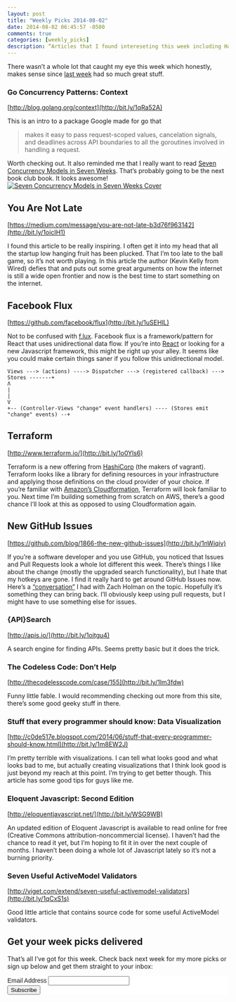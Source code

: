 ```yaml
---
layout: post
title: "Weekly Picks 2014-08-02"
date: 2014-08-02 06:45:57 -0500
comments: true
categories: [weekly_picks]
description: “Articles that I found intereseting this week including Hashicorp Terraform, Facebook Flux, Go Lang and Seven Concurrency Models in Seven Weeks”
---
```

There wasn’t a whole lot that caught my eye this week which honestly, makes sense since [last week](http://jjbohn.info/blog/2014/07/27/weekly-picks-2014-07-21/) had so much great stuff.

### Go Concurrency Patterns: Context
[http://blog.golang.org/context](http://bit.ly/1qRa52A)

This is an intro to a package Google made for go that
> makes it easy to pass request-scoped values, cancelation signals, and deadlines across API boundaries to all the goroutines involved in handling a request.

Worth checking out. It also reminded me that I really want to read [Seven Concurrency Models in Seven Weeks](http://amzn.to/1kspAew). That’s probably going to be the next book club book. It looks awesome!
[![Seven Concurrency Models in Seven Weeks Cover](http://ecx.images-amazon.com/images/I/41ezh1bNKPL.jpg)](http://amzn.to/1kspAew)

## You Are Not Late
[https://medium.com/message/you-are-not-late-b3d76f963142](http://bit.ly/1oicIH1)

I found this article to be really inspiring. I often get it into my head that all the startup low hanging fruit has been plucked. That I’m too late to the ball game, so it’s not worth playing. In this article the author (Kevin Kelly from Wired) defies that and puts out some great arguments on how the internet is still a wide open frontier and now is the best time to start something on the internet.

## Facebook Flux
[https://github.com/facebook/flux](http://bit.ly/1uSEHlL)

Not to be confused with [f.lux](http://bit.ly/1llZzIL). Facebook flux is a framework/pattern for React that uses unidirectional data flow. If you’re into [React](http://bit.ly/XsdJTa) or looking for a new Javascript framework, this might be right up your alley. It seems like you could make certain things saner if you follow this unidirectional model.
```
Views ---> (actions) ----> Dispatcher ---> (registered callback) ---> Stores -------+
Ʌ                                                                                   |
|                                                                                   V
+-- (Controller-Views "change" event handlers) ---- (Stores emit "change" events) --+
```

## Terraform
[http://www.terraform.io/](http://bit.ly/1o0Yls6)

Terraform is a new offering from [HashiCorp](http://bit.ly/1u9e5ZP) (the makers of vagrant). Terraform looks like a library for defining resources in your infrastructure and applying those definitions on the cloud provider of your choice. If you’re familiar with [Amazon’s  Cloudformation](http://amzn.to/1zGQxOQ), Terraform will look familiar to you. Next time I’m building something from scratch on AWS, there’s a good chance I’ll look at this as opposed to using Cloudformation again.


## New GitHub Issues
[https://github.com/blog/1866-the-new-github-issues](http://bit.ly/1nWiqiv)

If you’re a software developer and you use GitHub, you noticed that Issues and Pull Requests look a whole lot different this week. There’s things I like about the change (mostly the upgraded search functionality), but I hate that my hotkeys are gone. I find it really hard to get around GitHub Issues now. Here’s a [“conversation”](http://bit.ly/1oit522) I had with Zach Holman on the topic. Hopefully it’s something they can bring back. I’ll obviously keep using pull requests, but I might have to use something else for issues.

### {API}Search
[http://apis.io/](http://bit.ly/1oitgu4)

A search engine for finding APIs. Seems pretty basic but it does the trick.

### The Codeless Code: Don’t Help
[http://thecodelesscode.com/case/155](http://bit.ly/1lm3fdw)

Funny little fable. I would recommending checking out more from this site, there’s some good geeky stuff in there.

### Stuff that every programmer should know: Data Visualization
[http://c0de517e.blogspot.com/2014/06/stuff-that-every-programmer-should-know.html](http://bit.ly/1m8EW2J)

I’m pretty terrible with visualizations. I can tell what looks good and what looks bad to me, but actually creating visualizations that I think look good is just beyond my reach at this point. I’m trying to get better though. This article has some good tips for guys like me.

### Eloquent Javascript: Second Edition
[http://eloquentjavascript.net/](http://bit.ly/WSG9WB)

An updated edition of Eloquent Javascript is available to read online for free (Creative Commons attribution-noncommercial license). I haven’t had the chance to read it yet, but I’m hoping to fit it in over the next couple of months. I haven’t been doing a whole lot of Javascript lately so it’s not a burning priority.

### Seven Useful ActiveModel Validators
[http://viget.com/extend/seven-useful-activemodel-validators](http://bit.ly/1qCxS1s)

Good little article that contains source code for some useful ActiveModel validators.


## Get your week picks delivered
That’s all I’ve got for this week. Check back next week for my more picks or sign up below and get them straight to your inbox:

<link href="//cdn-images.mailchimp.com/embedcode/classic-081711.css" rel="stylesheet" type="text/css">
<style type="text/css">
	#mc_embed_signup{background:#fff !important; clear:left; font:14px Helvetica,Arial,sans-serif; }
</style>
<div id="mc_embed_signup">
<form action="//jjbohn.us1.list-manage.com/subscribe/post?u=60ff1f06e1ad5abc0846226a9&amp;id=0f83623d5b" method="post" id="mc-embedded-subscribe-form" name="mc-embedded-subscribe-form" class="validate" target="_blank" novalidate>
<div class="mc-field-group">
	<label for="mce-EMAIL">Email Address </label>
	<input type="email" value="" name="EMAIL" class="required email" id="mce-EMAIL">
</div>
	<div id="mce-responses" class="clear">
		<div class="response" id="mce-error-response" style="display:none"></div>
		<div class="response" id="mce-success-response" style="display:none"></div>
	</div>    <!-- real people should not fill this in and expect good things - do not remove this or risk form bot signups-->
    <div style="position: absolute; left: -5000px;"><input type="text" name="b_60ff1f06e1ad5abc0846226a9_0f83623d5b" tabindex="-1" value=""></div>
    <div class="clear"><input type="submit" value="Subscribe" name="subscribe" id="mc-embedded-subscribe" class="button"></div>
</form>
</div>
<script type='text/javascript' src='//s3.amazonaws.com/downloads.mailchimp.com/js/mc-validate.js'></script>
<script type='text/javascript'>
(function($) {
window.fnames = new Array(); window.ftypes = new Array();fnames[0]='EMAIL';ftypes[0]='email';fnames[1]='FNAME';ftypes[1]='text';fnames[2]='LNAME';ftypes[2]='text';
}(jQuery));
var $mcj = jQuery.noConflict(true);
</script>
